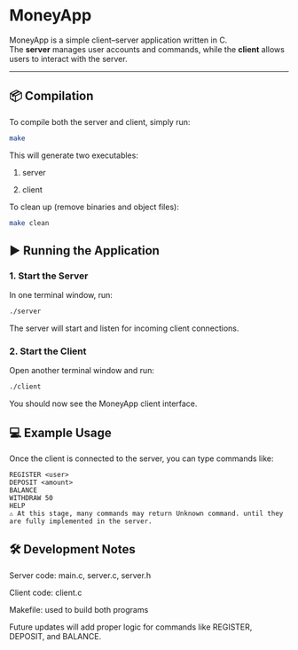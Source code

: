 # MoneyApp

MoneyApp is a simple client–server application written in C.  
The **server** manages user accounts and commands, while the **client** allows users to interact with the server.

---

## 📦 Compilation

To compile both the server and client, simply run:

```bash
make
```

This will generate two executables:

1. server

2. client

To clean up (remove binaries and object files):

```bash
make clean
```

## ▶️ Running the Application

### 1. Start the Server
In one terminal window, run:

```bash
./server
```

The server will start and listen for incoming client connections.

### 2. Start the Client
Open another terminal window and run:

```bash
./client
```

You should now see the MoneyApp client interface.

## 💻 Example Usage
Once the client is connected to the server, you can type commands like:

```text
REGISTER <user>
DEPOSIT <amount>
BALANCE
WITHDRAW 50
HELP
⚠️ At this stage, many commands may return Unknown command. until they are fully implemented in the server.
```

## 🛠️ Development Notes
Server code: main.c, server.c, server.h

Client code: client.c

Makefile: used to build both programs

Future updates will add proper logic for commands like REGISTER, DEPOSIT, and BALANCE.
